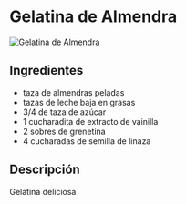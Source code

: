 # Gelatina de Almendra
![Gelatina de Almendra](https://dam.cocinafacil.com.mx/wp-content/uploads/2019/02/gelatina-de-almendras.jpg)

## Ingredientes
* taza de almendras peladas
* tazas de leche baja en grasas
* 3/4 de taza de azúcar
* 1 cucharadita de extracto de vainilla
* 2 sobres de grenetina
* 4 cucharadas de semilla de linaza


## Descripción
Gelatina deliciosa